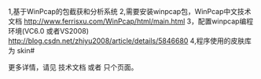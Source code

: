 1,基于WinPcap的包截获和分析系统
2,需要安装winpcap包，WinPcap中文技术文档 http://www.ferrisxu.com/WinPcap/html/main.html 
3，配置winpcap编程环境(VC6.0 或者VS2008) http://blog.csdn.net/zhiyu2008/article/details/5846680 
4,程序使用的皮肤库为 skin#

更多详情，请见 技术文档 或者 只个页面。


